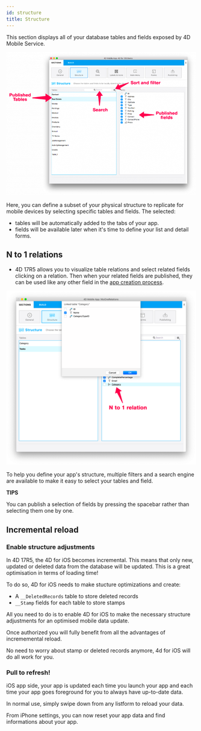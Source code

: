 ```yaml
---
id: structure
title: Structure
---
```


This section displays all of your database tables and fields exposed by 4D Mobile Service.

![Structure section](assets/en/project-editor/Structure-section-4D-for-iOS.png)

Here, you can define a subset of your physical structure to replicate for mobile devices by selecting specific tables and fields. The selected:

* tables will be automatically added to the tabs of your app.
* fields will be available later when it's time to define your list and detail forms.

## N to 1 relations

* 4D 17R5 allows you to visualize table relations and select related fields clicking on a relation. Then when your related fields are published, they can be used like any other field in the [app creation process](n-to-one-relations.html).

![Publish related tables](assets/en/project-editor/Structure-section-N-to-1-relations-4D-for-iOS.png)

To help you define your app's structure, multiple filters and a search engine are available to make it easy to select your tables and field.

<div markdown="1" class = "tips">

**TIPS**

You can publish a selection of fields by pressing the spacebar rather than selecting them one by one.

</div>

## Incremental reload

### Enable structure adjustments

In 4D 17R5, the 4D for iOS becomes incremental. This means that only new, updated or deleted data from the database will be updated. This is a great optimisation in terms of loading time!

To do so, 4D for iOS needs to make stucture optimizations and create:

* A ```__DeletedRecords``` table to store deleted records
* ```__Stamp``` fields for each table to store stamps 

All you need to do is to enable 4D for iOS to make the necessary structure adjustments for an optimised mobile data update. 

Once authorized you will fully benefit from all the advantages of incrememental reload.

No need to worry about stamp or deleted records anymore, 4d for iOS will do all work for you.

### Pull to refresh!

iOS app side, your app is updated each time you launch your app and each time your app goes foreground for you to always have up-to-date data. 

In normal use, simply swipe down from any listform to reload your data.

From iPhone settings, you can now reset your app data and find informations about your app. 
